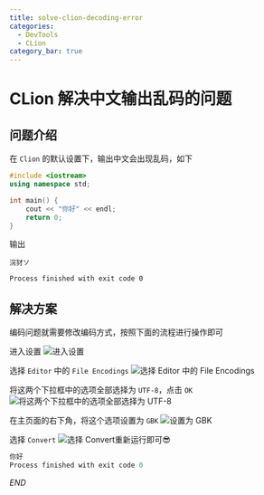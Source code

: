 ```yaml
---
title: solve-clion-decoding-error
categories: 
  - DevTools
  - CLion
category_bar: true
---
```


# CLion 解决中文输出乱码的问题

## 问题介绍

在 `Clion` 的默认设置下，输出中文会出现乱码，如下	

```cpp
#include <iostream>
using namespace std;

int main() {
    cout << "你好" << endl;
    return 0;
}
```

输出
```
浣犲ソ
	
Process finished with exit code 0
```

## 解决方案
编码问题就需要修改编码方式，按照下面的流程进行操作即可

进入设置
![进入设置](https://dwj-oss.oss-cn-nanjing.aliyuncs.com/images/202403011101299.png)

选择 `Editor` 中的 `File Encodings`
![选择 Editor 中的 File Encodings](https://dwj-oss.oss-cn-nanjing.aliyuncs.com/images/202403011101301.png)

将这两个下拉框中的选项全部选择为 `UTF-8`，点击 `OK`
![将这两个下拉框中的选项全部选择为 UTF-8](https://dwj-oss.oss-cn-nanjing.aliyuncs.com/images/202403011101302.png)

在主页面的右下角，将这个选项设置为 `GBK`
![设置为 GBK](https://dwj-oss.oss-cn-nanjing.aliyuncs.com/images/202403011101303.png)

选择 `Convert`
![选择 Convert](https://dwj-oss.oss-cn-nanjing.aliyuncs.com/images/202403011101304.png)重新运行即可:sunglasses:

```c
你好
Process finished with exit code 0
```

$END$